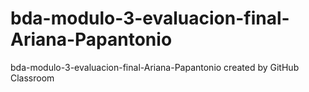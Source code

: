 # bda-modulo-3-evaluacion-final-Ariana-Papantonio
bda-modulo-3-evaluacion-final-Ariana-Papantonio created by GitHub Classroom
